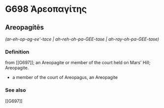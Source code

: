 # G698 Ἀρεοπαγίτης

## Areopagítēs

_(ar-eh-op-ag-ee'-tace | ah-reh-oh-pa-GEE-tase | ah-ray-oh-pa-GEE-tase)_

### Definition

from [[G697]]; an Areopagite or member of the court held on Mars' Hill; Areopagite.

- a member of the court of Areopagus, an Areopagite

### See also

[[G697]]

